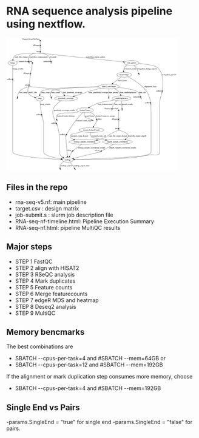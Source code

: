 
# RNA sequence analysis pipeline using nextflow. 
<img src="https://github.com/dmbala/Nf-RNA-Seq-OARC/blob/master/Fig/dag-flowchart.png" width="450px" height="350px" />

## Files in the repo
 * rna-seq-v5.nf: main pipeline
 * target.csv : design matrix
 * job-submit.s : slurm job description file
 * RNA-seq-nf-timeline.html: Pipeline Execution Summary
 * RNA-seq-nf.html: pipeline MultiQC results

## Major steps 
 * STEP 1 FastQC
 * STEP 2 align with HISAT2
 * STEP 3 RSeQC analysis
 * STEP 4 Mark duplicates
 * STEP 5 Feature counts
 * STEP 6 Merge featurecounts
 * STEP 7 edgeR MDS and heatmap
 * STEP 8 Deseq2 analysis 
 * STEP 9 MultiQC

## Memory bencmarks
The best combinations are
* SBATCH --cpus-per-task=4 and #SBATCH --mem=64GB
or
* SBATCH --cpus-per-task=12 and #SBATCH --mem=192GB

If the alignment or mark duplication step consumes more memory, choose
* SBATCH --cpus-per-task=4 and #SBATCH --mem=192GB


## Single End vs Pairs
-params.SingleEnd = "true" for single end
-params.SingleEnd = "false" for pairs. 

